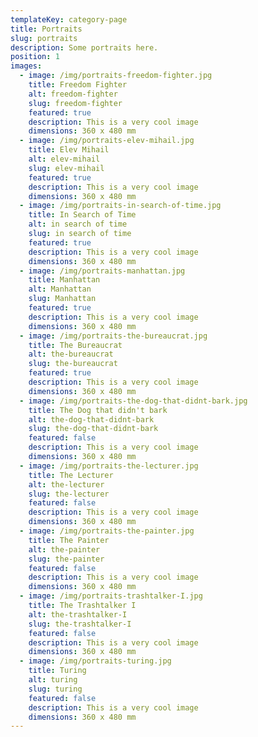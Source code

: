 ```yaml
---
templateKey: category-page
title: Portraits
slug: portraits
description: Some portraits here.
position: 1
images:
  - image: /img/portraits-freedom-fighter.jpg
    title: Freedom Fighter
    alt: freedom-fighter
    slug: freedom-fighter
    featured: true
    description: This is a very cool image
    dimensions: 360 x 480 mm
  - image: /img/portraits-elev-mihail.jpg
    title: Elev Mihail
    alt: elev-mihail
    slug: elev-mihail
    featured: true
    description: This is a very cool image
    dimensions: 360 x 480 mm
  - image: /img/portraits-in-search-of-time.jpg
    title: In Search of Time
    alt: in search of time
    slug: in search of time
    featured: true
    description: This is a very cool image
    dimensions: 360 x 480 mm
  - image: /img/portraits-manhattan.jpg
    title: Manhattan
    alt: Manhattan
    slug: Manhattan
    featured: true
    description: This is a very cool image
    dimensions: 360 x 480 mm
  - image: /img/portraits-the-bureaucrat.jpg
    title: The Bureaucrat
    alt: the-bureaucrat
    slug: the-bureaucrat
    featured: true
    description: This is a very cool image
    dimensions: 360 x 480 mm
  - image: /img/portraits-the-dog-that-didnt-bark.jpg
    title: The Dog that didn't bark
    alt: the-dog-that-didnt-bark
    slug: the-dog-that-didnt-bark
    featured: false
    description: This is a very cool image
    dimensions: 360 x 480 mm
  - image: /img/portraits-the-lecturer.jpg
    title: The Lecturer
    alt: the-lecturer
    slug: the-lecturer
    featured: false
    description: This is a very cool image
    dimensions: 360 x 480 mm
  - image: /img/portraits-the-painter.jpg
    title: The Painter
    alt: the-painter
    slug: the-painter
    featured: false
    description: This is a very cool image
    dimensions: 360 x 480 mm
  - image: /img/portraits-trashtalker-I.jpg
    title: The Trashtalker I
    alt: the-trashtalker-I
    slug: the-trashtalker-I
    featured: false
    description: This is a very cool image
    dimensions: 360 x 480 mm
  - image: /img/portraits-turing.jpg
    title: Turing
    alt: turing
    slug: turing
    featured: false
    description: This is a very cool image
    dimensions: 360 x 480 mm
---
```

